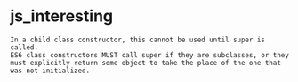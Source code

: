 # js_interesting

    In a child class constructor, this cannot be used until super is called.
    ES6 class constructors MUST call super if they are subclasses, or they must explicitly return some object to take the place of the one that was not initialized.
